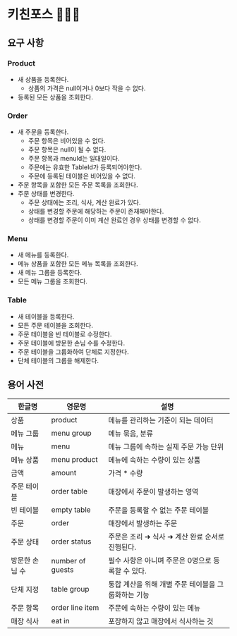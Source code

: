 # 키친포스 👩🏻‍🍳

## 요구 사항
### Product
- 새 상품을 등록한다.  
  - 상품의 가격은 null이거나 0보다 작을 수 없다.
- 등록된 모든 상품을 조회한다.  

### Order
- 새 주문을 등록한다.  
  - 주문 항목은 비어있을 수 없다.  
  - 주문 항목은 null이 될 수 없다.  
  - 주문 항목과 menuId는 일대일이다.  
  - 주문에는 유효한 TableId가 등록되어야한다.  
  - 주문에 등록된 테이블은 비어있을 수 없다.  
- 주문 항목을 포함한 모든 주문 목록을 조회한다.  
- 주문 상태를 변경한다.  
  - 주문 상태에는 조리, 식사, 계산 완료가 있다.  
  - 상태를 변경할 주문에 해당하는 주문이 존재해야한다.  
  - 상태를 변경할 주문이 이미 계산 완료인 경우 상태를 변경할 수 없다.  

### Menu
- 새 메뉴를 등록한다.  
- 메뉴 상품을 포함한 모든 메뉴 목록을 조회한다.  
- 새 메뉴 그룹을 등록한다.  
- 모든 메뉴 그룹을 조회한다.  

### Table
- 새 테이블을 등록한다.  
- 모든 주문 테이블을 조회한다.  
- 주문 테이블을 빈 테이블로 수정한다.  
- 주문 테이블에 방문한 손님 수를 수정한다.  
- 주문 테이블을 그룹화하여 단체로 지정한다.  
- 단체 테이블의 그룹을 해제한다.   

## 용어 사전

| 한글명 | 영문명 | 설명 |
| --- | --- | --- |
| 상품 | product | 메뉴를 관리하는 기준이 되는 데이터 |
| 메뉴 그룹 | menu group | 메뉴 묶음, 분류 |
| 메뉴 | menu | 메뉴 그룹에 속하는 실제 주문 가능 단위 |
| 메뉴 상품 | menu product | 메뉴에 속하는 수량이 있는 상품 |
| 금액 | amount | 가격 * 수량 |
| 주문 테이블 | order table | 매장에서 주문이 발생하는 영역 |
| 빈 테이블 | empty table | 주문을 등록할 수 없는 주문 테이블 |
| 주문 | order | 매장에서 발생하는 주문 |
| 주문 상태 | order status | 주문은 조리 ➜ 식사 ➜ 계산 완료 순서로 진행된다. |
| 방문한 손님 수 | number of guests | 필수 사항은 아니며 주문은 0명으로 등록할 수 있다. |
| 단체 지정 | table group | 통합 계산을 위해 개별 주문 테이블을 그룹화하는 기능 |
| 주문 항목 | order line item | 주문에 속하는 수량이 있는 메뉴 |
| 매장 식사 | eat in | 포장하지 않고 매장에서 식사하는 것 |
